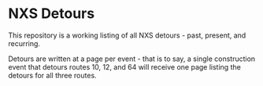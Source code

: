 # NXS Detours
This repository is a working listing of all NXS detours - past, present, and recurring.

Detours are written at a page per event - that is to say, a single construction event that detours routes 10, 12, and 64 will receive one page listing the detours for all three routes.